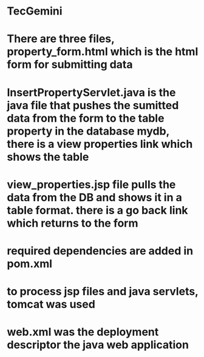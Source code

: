 # TecGemini
# There are three files, property_form.html which is the html form for submitting data
# InsertPropertyServlet.java is the java file that pushes the sumitted data from the form to the table property in the database mydb, there is a view properties link which shows the table
# view_properties.jsp file pulls the data from the DB and shows it in a table format. there is a go back link which returns to the form
# required dependencies are added in pom.xml
# to process jsp files and java servlets, tomcat was used
# web.xml was the deployment descriptor the java web application
